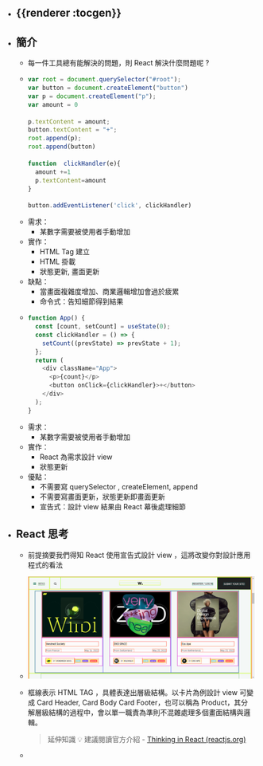 - ## {{renderer :tocgen}}
- ## 簡介
	- 每一件工具總有能解決的問題，則 React 解決什麼問題呢 ?
	- ```js
	  var root = document.querySelector("#root");
	  var button = document.createElement("button")
	  var p = document.createElement("p");
	  var amount = 0 
	  
	  p.textContent = amount;
	  button.textContent = "+";
	  root.append(p);
	  root.append(button)
	  
	  function  clickHandler(e){
	    amount +=1
	    p.textContent=amount
	  }
	  
	  button.addEventListener('click', clickHandler)
	  ```
	- 需求：
		- 某數字需要被使用者手動增加
	- 實作：
		- HTML Tag 建立
		- HTML 掛載
		- 狀態更新, 畫面更新
	- 缺點：
		- 當畫面複雜度增加、商業邏輯增加會過於疲累
		- 命令式：告知細節得到結果
	- ```js
	  function App() {
	    const [count, setCount] = useState(0);
	    const clickHandler = () => {
	      setCount((prevState) => prevState + 1);
	    };
	    return (
	      <div className="App">
	        <p>{count}</p>
	        <button onClick={clickHandler}>+</button>
	      </div>
	    );
	  }
	  ```
	- 需求：
		- 某數字需要被使用者手動增加
	- 實作：
		- React 為需求設計 view
		- 狀態更新
	- 優點：
		- 不需要寫 querySelector ,  createElement, append
		- 不需要寫畫面更新，狀態更新即畫面更新
		- 宣告式：設計 view 結果由 React 幕後處理細節
- ## React 思考
	- 前提摘要我們得知 React 使用宣告式設計 view ，這將改變你對設計應用程式的看法
	- ![image.png](../assets/image_1665712240492_0.png)
	- 框線表示 HTML TAG ，具體表達出層級結構。以卡片為例設計 view 可變成 Card Header, Card Body Card Footer，也可以稱為 Product，其分解層級結構的過程中，會以單一職責為準則不混雜處理多個畫面結構與邏輯。
	  
	  >延伸知識 💡
	  建議閱讀官方介紹 - [Thinking in React (reactjs.org)](https://beta.reactjs.org/learn/thinking-in-react#step-3-find-the-minimal-but-complete-representation-of-ui-state)
	-
